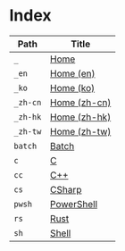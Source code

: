 
# Index

| Path     | Title                                |
| -------- | ------------------------------------ |
| `_`      | [Home](<./_/README.md>)              |
| `_en`    | [Home (en)](<./_en/README.md>)       |
| `_ko`    | [Home (ko)](<./_ko/README.md>)       |
| `_zh-cn` | [Home (zh-cn)](<./_zh-cn/README.md>) |
| `_zh-hk` | [Home (zh-hk)](<./_zh-hk/README.md>) |
| `_zh-tw` | [Home (zh-tw)](<./_zh-tw/README.md>) |
| `batch`  | [Batch](<./batch/README.md>)         |
| `c`      | [C](<./c/README.md>)                 |
| `cc`     | [C++](<./cc/README.md>)              |
| `cs`     | [CSharp](<./cs/README.md>)           |
| `pwsh`   | [PowerShell](<./pwsh/README.md>)     |
| `rs`     | [Rust](<./rs/README.md>)             |
| `sh`     | [Shell](<./sh/README.md>)            |

